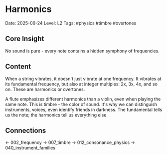 # Harmonics
Date: 2025-06-24
Level: L2
Tags: #physics #timbre #overtones

## Core Insight
No sound is pure - every note contains a hidden symphony of frequencies.

## Content
When a string vibrates, it doesn't just vibrate at one frequency. It vibrates at its fundamental frequency, but also at integer multiples: 2x, 3x, 4x, and so on. These are harmonics or overtones.

A flute emphasizes different harmonics than a violin, even when playing the same note. This is timbre - the color of sound. It's why we can distinguish instruments, voices, even identify friends in darkness. The fundamental tells us the note; the harmonics tell us everything else.

## Connections
← 002_frequency
→ 007_timbre
→ 012_consonance_physics
→ 040_instrument_families